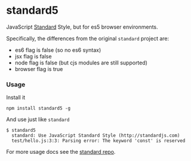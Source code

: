 # standard5

JavaScript [Standard](https://github.com/feross/standard) Style, but for es5 browser environments.

Specifically, the differences from the original `standard` project are:

- es6 flag is false (so no es6 syntax)
- jsx flag is false
- node flag is false (but cjs modules are still supported)
- browser flag is true

### Usage

Install it

    npm install standard5 -g

And use just like `standard`

    $ standard5
      standard: Use JavaScript Standard Style (http://standardjs.com)
      test/hello.js:3:3: Parsing error: The keyword 'const' is reserved

For more usage docs see the [standard repo](https://github.com/feross/standard).
